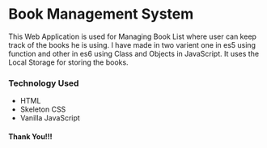 # Book Management System

This Web Application is used for Managing Book List where user can keep track of the books he is using. 
I have made in two varient one in es5 using function and other in es6 using Class and Objects in JavaScript.
It uses the Local Storage for storing the books.

### Technology Used
- HTML
- Skeleton CSS
- Vanilla JavaScript 

#### Thank You!!! 